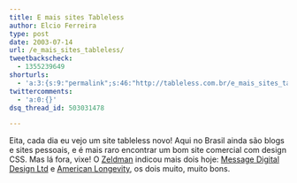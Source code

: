 ```yaml
---
title: E mais sites Tableless
author: Elcio Ferreira
type: post
date: 2003-07-14
url: /e_mais_sites_tableless/
tweetbackscheck:
  - 1355239649
shorturls:
  - 'a:3:{s:9:"permalink";s:46:"http://tableless.com.br/e_mais_sites_tableless";s:7:"tinyurl";s:26:"http://tinyurl.com/42zwt7h";s:4:"isgd";s:19:"http://is.gd/qpLzWV";}'
twittercomments:
  - 'a:0:{}'
dsq_thread_id: 503031478

---
```

Eita, cada dia eu vejo um site tableless novo! Aqui no Brasil ainda são blogs e sites pessoais, e é mais raro encontrar um bom site comercial com design CSS. Mas lá fora, vixe! O [Zeldman][1] indicou mais dois hoje: [Message Digital Design Ltd][2] e [American Longevity][3], os dois muito, muito bons.

 [1]: http://www.zeldman.com
 [2]: http://www.message.uk.com/
 [3]: http://www.americanlongevity.net/